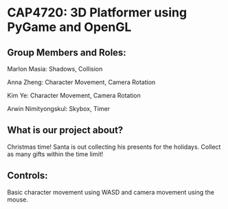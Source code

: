 # CAP4720: 3D Platformer using PyGame and OpenGL

## Group Members and Roles:

Marlon Masia:
Shadows, Collision

Anna Zheng:
Character Movement, Camera Rotation

Kim Ye: 
Character Movement, Camera Rotation

Arwin Nimityongskul:
Skybox, Timer


## What is our project about?
Christmas time! Santa is out collecting his presents for
the holidays. Collect as many gifts within the time limit!

## Controls:
Basic character movement using WASD and camera movement using the mouse.

